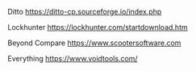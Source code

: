 Ditto https://ditto-cp.sourceforge.io/index.php

Lockhunter https://lockhunter.com/startdownload.htm

Beyond Compare https://www.scootersoftware.com

Everything https://www.voidtools.com/
